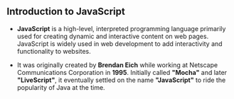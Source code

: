 ## Introduction to JavaScript

- **JavaScript** is a high-level, interpreted programming language primarily used for creating dynamic and interactive content on web pages. JavaScript is widely used in web development to add interactivity and functionality to websites. 

- It was originally created by **Brendan Eich** while working at Netscape Communications Corporation in **1995**. Initially called **"Mocha"** and later **"LiveScript"**, it eventually settled on the name **"JavaScript"** to ride the popularity of Java at the time. 